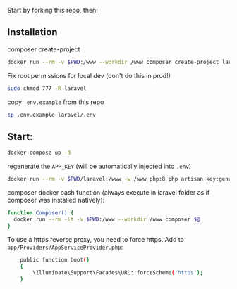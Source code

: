 Start by forking this repo, then:

## Installation

composer create-project
```bash
docker run --rm -v $PWD:/www --workdir /www composer create-project laravel/laravel laravel
```

Fix root permissions for local dev (don't do this in prod!)

```bash
sudo chmod 777 -R laravel
```

copy `.env.example` from this repo
```bash
cp .env.example laravel/.env
```

## Start:

```bash
docker-compose up -d
```

regenerate the `APP_KEY` (will be automatically injected into `.env`)

```bash
docker run --rm -v $PWD/laravel:/www -w /www php:8 php artisan key:generate
```

composer docker bash function (always execute in laravel folder as if composer was installed natively):
```bash
function Composer() {
  docker run --rm -it -v $PWD:/www --workdir /www composer $@
}
```

To use a https reverse proxy, you need to force https.
Add to `app/Providers/AppServiceProvider.php`:
```bash
    public function boot()
    {
        \Illuminate\Support\Facades\URL::forceScheme('https');
    }
```
